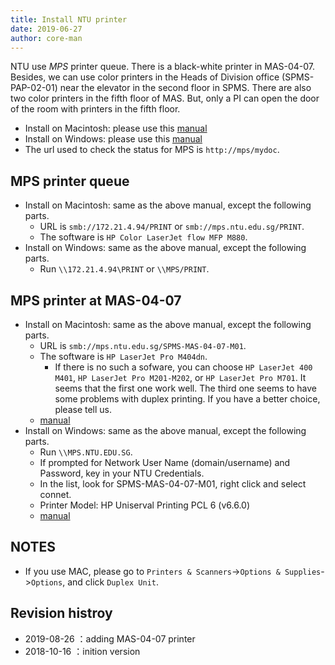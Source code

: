 ```yaml
---
title: Install NTU printer
date: 2019-06-27
author: core-man
---
```


NTU use *MPS* printer queue. There is a black-white printer in MAS-04-07. Besides, we can use color printers in the Heads of Division office (SPMS-PAP-02-01) near the elevator in the second floor in SPMS. There are also two color printers in the fifth floor of MAS. But, only a PI can open the door of the room with printers in the fifth floor.

- Install on Macintosh: please use this [manual](NTUMPS-MAC.pdf)
- Install on Windows: please use this [manual](NTUMPS-WIN.pdf)
- The url used to check the status for MPS is `http://mps/mydoc`.


## MPS printer queue

- Install on Macintosh: same as the above manual, except the following parts.
    - URL is `smb://172.21.4.94/PRINT` or `smb://mps.ntu.edu.sg/PRINT`.
    - The software is `HP Color LaserJet flow MFP M880`.
- Install on Windows: same as the above manual, except the following parts.
    - Run `\\172.21.4.94\PRINT` or `\\MPS/PRINT`.


## MPS printer at MAS-04-07

- Install on Macintosh: same as the above manual, except the following parts.
    - URL is `smb://mps.ntu.edu.sg/SPMS-MAS-04-07-M01`.
    - The software is `HP LaserJet Pro M404dn`.
        - If there is no such a sofware, you can choose `HP LaserJet 400 M401`, `HP LaserJet Pro M201-M202`, or `HP LaserJet Pro M701`. It seems that the first one work well. The third one seems to have some problems with duplex printing. If you have a better choice, please tell us.
    - [manual](MAS-04-07-MAC.pdf)
- Install on Windows: same as the above manual, except the following parts.
    - Run `\\MPS.NTU.EDU.SG`.
    - If prompted for Network User Name (domain/username) and Password, key in your NTU Credentials.
    - In the list, look for SPMS-MAS-04-07-M01, right click and select connet.
    - Printer Model: HP Uniserval Printing PCL 6 (v6.6.0)
    - [manual](MAS-04-07-WIN.jpeg)


## NOTES

- If you use MAC, please go to `Printers & Scanners`->`Options & Supplies`->`Options`, and click `Duplex Unit`.


## Revision histroy

- 2019-08-26 ：adding MAS-04-07 printer
- 2018-10-16 ：inition version

